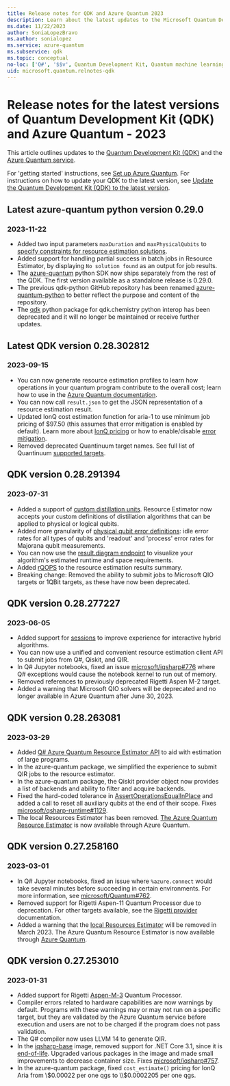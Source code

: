 ```yaml
---
title: Release notes for QDK and Azure Quantum 2023
description: Learn about the latest updates to the Microsoft Quantum Development Kit (QDK) and Azure Quantum.
ms.date: 11/22/2023
author: SoniaLopezBravo
ms.author: sonialopez
ms.service: azure-quantum
ms.subservice: qdk
ms.topic: conceptual
no-loc: ['Q#', '$$v', Quantum Development Kit, Quantum machine learning, Quantum Intermediate Representation, Basic measurement feedback, target, targets]
uid: microsoft.quantum.relnotes-qdk
---
```


# Release notes for the latest versions of Quantum Development Kit (QDK) and Azure Quantum - 2023

This article outlines updates to the [Quantum Development Kit (QDK)](xref:microsoft.quantum.overview.q-sharp) and the [Azure Quantum service](xref:microsoft.quantum.azure-quantum-overview).

For 'getting started' instructions, see [Set up Azure Quantum](xref:microsoft.quantum.install-qdk.overview). For instructions on how to update your QDK to the latest version, see [Update the Quantum Development Kit (QDK) to the latest version](xref:microsoft.quantum.update-qdk).

## Latest azure-quantum python version 0.29.0

### 2023-11-22

- Added two input parameters `maxDuration` and `maxPhysicalQubits` to [specify constraints for resource estimation solutions](xref:microsoft.quantum.overview.resources-estimator#constraints).
- Added support for handling partial success in batch jobs in Resource Estimator, by displaying `No solution found` as an output for job results.
- The [azure-quantum](https://pypi.org/project/azure-quantum/) python SDK now ships separately from the rest of the QDK. The first version available as a standalone release is 0.29.0.
- The previous qdk-python GitHub repository has been renamed [azure-quantum-python](https://github.com/microsoft/azure-quantum-python) to better reflect the purpose and content of the repository.
- The [qdk](https://pypi.org/project/qdk/) python package for qdk.chemistry python interop has been deprecated and it will no longer be maintained or receive further updates.

## Latest QDK version 0.28.302812

### 2023-09-15

- You can now generate resource estimation profiles to learn how operations in your quantum program contribute to the overall cost; learn how to use in the [Azure Quantum documentation](xref:microsoft.quantum.work-with-resource-estimator#use-profiling-to-analyze-the-structure-of-your-program).
- You can now call `result.json` to get the JSON representation of a resource estimation result.
- Updated IonQ cost estimation function for aria-1 to use minimum job pricing of $97.50 (this assumes that error mitigation is enabled by default). Learn more about [IonQ pricing](xref:microsoft.quantum.providers-pricing#ionq) or how to enable/disable [error mitigation](xref:microsoft.quantum.providers.ionq#error-mitigation).
- Removed deprecated Quantinuum target names. See full list of Quantinuum [supported targets](xref:microsoft.quantum.providers.quantinuum#targets).

## QDK version 0.28.291394

### 2023-07-31

- Added a support of [custom distillation units](xref:microsoft.quantum.overview.resources-estimator#distillation-units). Resource Estimator now accepts your custom definitions of distillation algorithms that can be applied to physical or logical qubits.
- Added more granularity of [physical qubit error definitions](xref:microsoft.quantum.overview.resources-estimator#customize-predefined-qubit-parameters): idle error rates for all types of qubits and 'readout' and 'process' error rates for Majorana qubit measurements.
- You can now use the [result.diagram endpoint](xref:microsoft.quantum.learn-how-resource-estimator-works#space-time-diagrams) to visualize your algorithm's estimated runtime and space requirements.
- Added [rQOPS](/azure/quantum/overview-resources-estimator#physical-qubits) to the resource estimation results summary.
- Breaking change: Removed the ability to submit jobs to Microsoft QIO targets or 1QBit targets, as these have now been deprecated.

## QDK version 0.28.277227

### 2023-06-05

- Added support for [sessions](/azure/quantum/hybrid-computing-interactive?tabs=tabid-iqsharp) to improve experience for interactive hybrid algorithms.
- You can now use a unified and convenient resource estimation client API to submit jobs from Q#, Qiskit, and QIR.
- In Q# Jupyter notebooks, fixed an issue [microsoft/iqsharp#776](https://github.com/microsoft/iqsharp/pull/776) where Q# exceptions would cause the notebook kernel to run out of memory.
- Removed references to previously deprecated Rigetti Aspen M-2 target.
- Added a warning that Microsoft QIO solvers will be deprecated and no longer available in Azure Quantum after June 30, 2023.

## QDK version 0.28.263081

### 2023-03-29

- Added [Q# Azure Quantum Resource Estimator API](/azure/quantum/how-to-work-with-re#how-to-handle-large-programs) to aid with estimation of large programs.
- In the azure-quantum package, we simplified the experience to submit QIR jobs to the resource estimator.
- In the azure-quantum package, the Qiskit provider object now provides a list of backends and ability to filter and acquire backends.
- Fixed the hard-coded tolerance in [AssertOperationsEqualInPlace](/qsharp/api/qsharp/microsoft.quantum.diagnostics.assertoperationsequalinplace) and added a call to reset all auxiliary qubits at the end of their scope. Fixes [microsoft/qsharp-runtime#1129](https://github.com/microsoft/qsharp-runtime/issues/1129).
- The local Resources Estimator has been removed. [The Azure Quantum Resource Estimator](/azure/quantum/intro-to-resource-estimation) is now available through Azure Quantum.

## QDK version 0.27.258160

### 2023-03-01

- In Q# Jupyter notebooks, fixed an issue where `%azure.connect` would take several minutes before succeeding in certain environments. For more information, see [microsoft/Quantum#762](https://github.com/microsoft/Quantum/issues/762).
- Removed support for Rigetti Aspen-11 Quantum Processor due to deprecation. For other targets available, see the [Rigetti provider](/azure/quantum/provider-rigetti?tabs=tabid-pyquil) documentation.
- Added a warning that the [local Resources Estimator](/azure/quantum/machines/resources-estimator) will be removed in March 2023. The Azure Quantum Resource Estimator is now available through [Azure Quantum](/azure/quantum/intro-to-resource-estimation).

## QDK version 0.27.253010

### 2023-01-31

- Added support for Rigetti [Aspen-M-3](/azure/quantum/provider-rigetti?tabs=tabid-pyquil#aspen-m-3) Quantum Processor.
- Compiler errors related to hardware capabilities are now warnings by default. Programs with these warnings may or may not run on a specific target, but they are validated by the Azure Quantum service before execution and users are not to be charged if the program does not pass validation.
- The Q# compiler now uses LLVM 14 to generate QIR.
- In the [iqsharp-base](https://mcr.microsoft.com/product/quantum/iqsharp-base/about) image, removed support for .NET Core 3.1, since it is [end-of-life](https://dotnet.microsoft.com/platform/support/policy/dotnet-core). Upgraded various packages in the image and made small improvements to decrease container size. Fixes [microsoft/iqsharp#757](https://github.com/microsoft/iqsharp/pull/754).
- In the azure-quantum package, fixed `cost_estimate()` pricing for IonQ Aria from \\$0.00022 per one qgs to \\$0.0002205 per one qgs.
